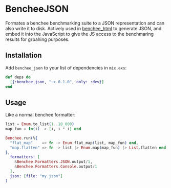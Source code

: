 # BencheeJSON

Formates a benchee benchmarking suite to a JSON representation and can also write it to disk. Actively used in [benchee_html](https://github.com/PragTob/benchee_html) to generate JSON, and embed it into the JavaScript to give the JS access to the benchmaring results for grpahing purposes.

## Installation

Add `benchee_json` to your list of dependencies in `mix.exs`:

```elixir
def deps do
  [{:benchee_json, "~> 0.1.0", only: :dev}]
end
```
## Usage

Like a normal benchee formatter:

```elixir
list = Enum.to_list(1..10_000)
map_fun = fn(i) -> [i, i * i] end

Benchee.run(%{
  "flat_map"    => fn -> Enum.flat_map(list, map_fun) end,
  "map.flatten" => fn -> list |> Enum.map(map_fun) |> List.flatten end
},
  formatters: [
    &Benchee.Formatters.JSON.output/1,
    &Benchee.Formatters.Console.output/1
  ],
  json: [file: "my.json"]
)
```
